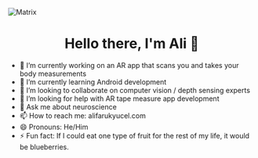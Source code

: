 ![Matrix](https://user-images.githubusercontent.com/34458230/178482241-2a64071e-1191-4ac4-a698-4db19a093dd5.gif)

<p>
  <h1 align="center"><b>Hello there, I'm Ali 👋</b></h1>
</p>

- 🔭 I’m currently working on an AR app that scans you and takes your body measurements
- 🌱 I’m currently learning Android development
- 👯 I’m looking to collaborate on computer vision / depth sensing experts
- 🤔 I’m looking for help with AR tape measure app development
- 💬 Ask me about neuroscience
- 📫 How to reach me: alifarukyucel.com
- 😄 Pronouns: He/Him
- ⚡ Fun fact: If I could eat one type of fruit for the rest of my life, it would be blueberries.
